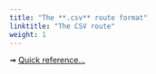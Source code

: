 ```yaml
---
title: "The **.csv** route format"
linktitle: "The CSV route"
weight: 1
---
```


➟ [Quick reference...](/routes/csv_quick.html) 

